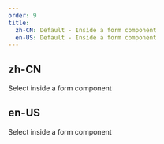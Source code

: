 ```yaml
---
order: 9
title:
  zh-CN: Default - Inside a form component
  en-US: Default - Inside a form component
---
```


## zh-CN

Select inside a form component

## en-US

Select inside a form component